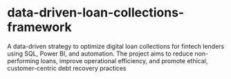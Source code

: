 # data-driven-loan-collections-framework
A data-driven strategy to optimize digital loan collections for fintech lenders using SQL, Power BI, and automation. The project aims to reduce non-performing loans, improve operational efficiency, and promote ethical, customer-centric debt recovery practices

